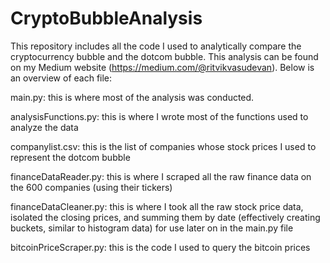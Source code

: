 # CryptoBubbleAnalysis

This repository includes all the code I used to analytically compare the cryptocurrency bubble and the dotcom bubble. This analysis can be found on my Medium website (https://medium.com/@ritvikvasudevan). Below is an overview of each file: 

main.py: this is where most of the analysis was conducted. 

analysisFunctions.py: this is where I wrote most of the functions used to analyze the data

companylist.csv: this is the list of companies whose stock prices I used to represent the dotcom bubble

financeDataReader.py: this is where I scraped all the raw finance data on the 600 companies (using their tickers)

financeDataCleaner.py: this is where I took all the raw stock price data, isolated the closing prices, and summing them by date (effectively creating buckets, similar to histogram data) for use later on in the main.py file

bitcoinPriceScraper.py: this is the code I used to query the bitcoin prices